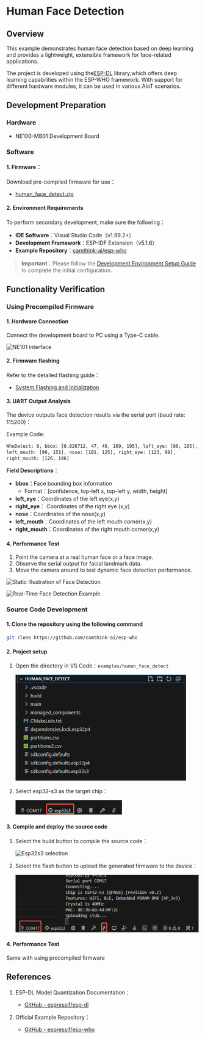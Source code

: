 # Human Face Detection

## Overview

This example demonstrates human face detection based on deep learning and provides a lightweight, extensible framework for face-related applications.

The project is developed using the[ESP-DL](https://github.com/espressif/esp-dl) library,which offers deep learning capabilities within the ESP-WHO framework. With support for different hardware modules, it can be used in various AIoT scenarios.

## Development Preparation

### Hardware

- NE100-MB01 Development Board

### Software

#### 1. Firmware：

Download pre-compiled firmware for use：

- [human_face_detect.zip](https://github.com/camthink-ai/esp-who/blob/master/bin)

#### 2. Environment Requirements

To perform secondary development, make sure the following：

- **IDE Software**：Visual Studio Code（v1.99.2+）
- **Development Framework**：ESP-IDF Extension（v5.1.6）
- **Example Repository**：[camthink-ai/esp-who](https://github.com/camthink-ai/esp-who)

> **Important**：Please follow the [Development Environment Setup Guide](../2-ne100-mb01-development-board/2-software-guide/0-development-environment-setup.md) to complete the initial configuration.

## Functionality Verification

### Using Precompiled Firmware

#### 1. Hardware Connection

Connect the development board to PC using a Type-C cable.

![NE101 interface](/img/NE101_Main_Board2.png)

#### 2. Firmware flashing

Refer to the detailed flashing guide：

- [System Flashing and Initialization](../2-ne100-mb01-development-board/2-software-guide/1-system-flashing-and-initialization.md)

#### 3. UART Output Analysis

The device outputs face detection results via the serial port (baud rate: 115200)：

Example Code:

```
WhoDetect: 0, bbox: [0.826712, 47, 40, 169, 195], left_eye: [80, 105], left_mouth: [90, 151], nose: [101, 125], right_eye: [123, 99], right_mouth: [126, 146]
```

**Field Descriptions**：

- **bbox**：Face bounding box information
  - Format：[confidence, top-left x, top-left y, width, height]
- **left_eye**：Coordinates of the left eye(x,y)
- **right_eye**： Coordinates of the right eye (x,y) 
- **nose**：Coordinates of the nose(x,y)
- **left_mouth**：Coordinates of the left mouth corner(x,y)
- **right_mouth**：Coordinates of the right mouth corner(x,y)

#### 4. Performance Test

1. Point the camera at a real human face or a face image.
2. Observe the serial output for facial landmark data.
3. Move the camera around to test dynamic face detection performance.

![Static Illustration of Face Detection](/img/NE101_example_human_detect_1.png)

![Real-Time Face Detection Example](/img/NE101_example_human_detect.gif)

### Source Code Development

#### 1. Clone the repository using the following command

```bash
git clone https://github.com/camthink-ai/esp-who
```

#### 2. Project setup

1. Open the directory in VS Code：`examples/human_face_detect`
   
   ![Project Root Directory](/img/NE101_human_face_detect_dir.png)

2. Select esp32-s3 as the target chip：
   
   ![芯片选择界面](/img/NE101_idf_IC.png)

#### 3. Compile and deploy the source code

1. Select the build button to compile the source code：
   
   ![Esp32s3 selection](/img/NE101_idf_build.png)

2. Select the flash button to upload the generated firmware to the device：
   
   ![Showing build output](/img/NE101_idf_flash.png)

#### 4. Performance Test

Same with using precompiled firmware

## References

1. ESP-DL Model Quantization Documentation：
   
   - [GitHub - espressif/esp-dl](https://github.com/espressif/esp-dl?tab=readme-ov-file)

2. Official Example Repository：
   
   - [GitHub - espressif/esp-who](https://github.com/espressif/esp-who/tree/master)

